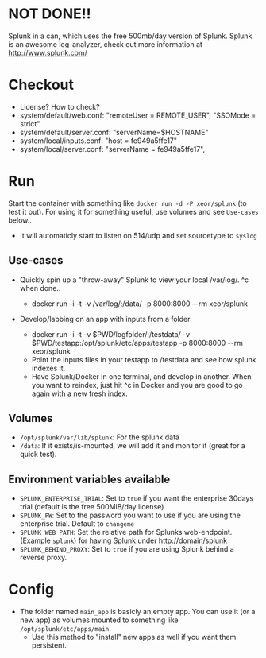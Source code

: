 # NOT DONE!! #

Splunk in a can, which uses the free 500mb/day version of Splunk.
Splunk is an awesome log-analyzer, check out more information at http://www.splunk.com/

# Checkout
* License? How to check?
* system/default/web.conf: "remoteUser = REMOTE_USER", "SSOMode = strict" 
* system/default/server.conf: "serverName=$HOSTNAME"
* system/local/inputs.conf: "host = fe949a5ffe17"
* system/local/server.conf: "serverName = fe949a5ffe17", 

# Run

Start the container with something like `docker run -d -P xeor/splunk` (to test it out). For using it for something useful, use volumes and see `Use-cases` below..

* It will automaticly start to listen on 514/udp and set sourcetype to `syslog`

## Use-cases

* Quickly spin up a "throw-away" Splunk to view your local /var/log/. ^c when done..
  * docker run -i -t -v /var/log/:/data/ -p 8000:8000 --rm xeor/splunk

* Develop/labbing on an app with inputs from a folder
  * docker run -i -t -v $PWD/logfolder/:/testdata/ -v $PWD/testapp:/opt/splunk/etc/apps/testapp -p 8000:8000 --rm xeor/splunk
  * Point the inputs files in your testapp to /testdata and see how splunk indexes it.
  * Have Splunk/Docker in one terminal, and develop in another. When you want to reindex, just hit ^c in Docker <UP><ENTER> and you are good to go again with a new fresh index.

## Volumes
* `/opt/splunk/var/lib/splunk`: For the splunk data
* `/data`: If it exists/is-mounted, we will add it and monitor it (great for a quick test).

## Environment variables available
* `SPLUNK_ENTERPRISE_TRIAL`: Set to `true` if you want the enterprise 30days trial (default is the free 500MiB/day license)
* `SPLUNK_PW`: Set to the password you want to use if you are using the enterprise trial. Default to `changeme`
* `SPLUNK_WEB_PATH`: Set the relative path for Splunks web-endpoint. (Example `splunk`) for having Splunk under http://domain/splunk
* `SPLUNK_BEHIND_PROXY`: Set to `true` if you are using Splunk behind a reverse proxy.

# Config
* The folder named `main_app` is basicly an empty app. You can use it (or a new app) as volumes mounted to something like `/opt/splunk/etc/apps/main`.
  * Use this method to "install" new apps as well if you want them persistent.
